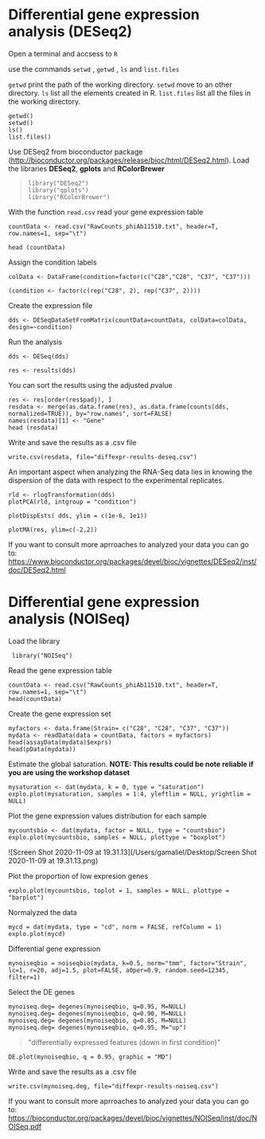# Differential gene expression analysis (DESeq2)

Open a terminal and accsess to  `R` 

use the commands `setwd` , `getwd` , `ls` and  `list.files`

`getwd` print the path of the working directory.
`setwd` move to an other directory.
`ls` list all the elements created in R.
`list.files` list all the files in the working directory.

```
getwd() 
setwd()
ls() 
list.files() 
```

Use DESeq2 from bioconductor package (http://bioconductor.org/packages/release/bioc/html/DESeq2.html). Load the libraries **DESeq2**, **gplots** and  **RColorBrewer**

> ```
> library("DESeq2")
> library("gplots")
> library("RColorBrewer")
> ```

With the function `read.csv` read your gene expression table

```
countData <- read.csv("RawCounts_phiAb11510.txt", header=T, row.names=1, sep="\t") 
```

```
head (countData)
```

Assign the condition labels

```
colData <- DataFrame(condition=factor(c("C28","C28", "C37", "C37")))

(condition <- factor(c(rep("C28", 2), rep("C37", 2))))
```

Create the expression file

```
dds <- DESeqDataSetFromMatrix(countData=countData, colData=colData, design=~condition)
```

Run the analysis

```
dds <- DESeq(dds)
```

```
res <- results(dds)
```

You can sort the results using the adjusted *p*value 

```
res <- res[order(res$padj), ] 
resdata <- merge(as.data.frame(res), as.data.frame(counts(dds, normalized=TRUE)), by="row.names", sort=FALSE)
names(resdata)[1] <- "Gene"
head (resdata)
```

Write and save the results as a .csv file

```
write.csv(resdata, file="diffexpr-results-deseq.csv")
```

An important aspect when analyzing the RNA-Seq data lies in knowing the dispersion of the data with respect to the experimental replicates.

```
rld <- rlogTransformation(dds)
plotPCA(rld, intgroup = "condition")
```



```
plotDispEsts( dds, ylim = c(1e-6, 1e1))
```



```
plotMA(res, ylim=c(-2,2))
```



If you want to consult more aprroaches to analyzed your data you can go to: https://www.bioconductor.org/packages/devel/bioc/vignettes/DESeq2/inst/doc/DESeq2.html



# Differential gene expression analysis (NOISeq)

Load the library

```
 library("NOISeq")
```

Read the gene expression table

```
countData <- read.csv("RawCounts_phiAb11510.txt", header=T, row.names=1, sep="\t")
head(countData)
```

Create the gene expression set

```
myfactors <- data.frame(Strain= c("C28", "C28", "C37", "C37"))
mydata <- readData(data = countData, factors = myfactors)
head(assayData(mydata)$exprs)
head(pData(mydata))
```

Estimate the  global saturation. **NOTE: This results could be note reliable if you are using the workshop dataset** 

```
mysaturation <- dat(mydata, k = 0, type = "saturation")
explo.plot(mysaturation, samples = 1:4, yleftlim = NULL, yrightlim = NULL)
```

Plot the gene expression values distribution for each sample

```
mycountsbio <- dat(mydata, factor = NULL, type = "countsbio")
explo.plot(mycountsbio, samples = NULL, plottype = "boxplot")
```

![Screen Shot 2020-11-09 at 19.31.13](/Users/gamaliel/Desktop/Screen Shot 2020-11-09 at 19.31.13.png)



Plot the proportion of low expresion genes 

```
explo.plot(mycountsbio, toplot = 1, samples = NULL, plottype = "barplot")
```

Normalyzed the data 

```
mycd = dat(mydata, type = "cd", norm = FALSE, refColumn = 1)
explo.plot(mycd)
```

Differential gene expression

```
mynoiseqbio = noiseqbio(mydata, k=0.5, norm="tmm", factor="Strain", lc=1, r=20, adj=1.5, plot=FALSE, a0per=0.9, random.seed=12345, filter=1)
```

Select the  DE genes

```
mynoiseq.deg= degenes(mynoiseqbio, q=0.95, M=NULL)
mynoiseq.deg= degenes(mynoiseqbio, q=0.90, M=NULL)
mynoiseq.deg= degenes(mynoiseqbio, q=0.85, M=NULL)
mynoiseq.deg= degenes(mynoiseqbio, q=0.95, M="up")
```

> "differentially expressed features (down in first condition)"

```
DE.plot(mynoiseqbio, q = 0.95, graphic = "MD")
```

Write and save the results as a .csv file

```
write.csv(mynoiseq.deg, file="diffexpr-results-noiseq.csv")
```

If you want to consult more aprroaches to analyzed your data you can go to: https://bioconductor.org/packages/devel/bioc/vignettes/NOISeq/inst/doc/NOISeq.pdf
